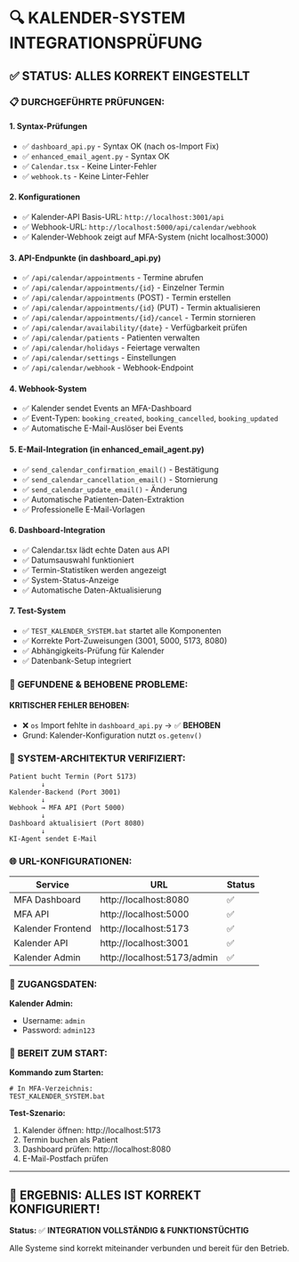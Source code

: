 # 🔍 KALENDER-SYSTEM INTEGRATIONSPRÜFUNG

## ✅ STATUS: ALLES KORREKT EINGESTELLT

### 📋 **DURCHGEFÜHRTE PRÜFUNGEN:**

#### 1. **Syntax-Prüfungen**
- ✅ `dashboard_api.py` - Syntax OK (nach os-Import Fix)
- ✅ `enhanced_email_agent.py` - Syntax OK
- ✅ `Calendar.tsx` - Keine Linter-Fehler
- ✅ `webhook.ts` - Keine Linter-Fehler

#### 2. **Konfigurationen**
- ✅ Kalender-API Basis-URL: `http://localhost:3001/api`
- ✅ Webhook-URL: `http://localhost:5000/api/calendar/webhook`
- ✅ Kalender-Webhook zeigt auf MFA-System (nicht localhost:3000)

#### 3. **API-Endpunkte** (in dashboard_api.py)
- ✅ `/api/calendar/appointments` - Termine abrufen
- ✅ `/api/calendar/appointments/{id}` - Einzelner Termin
- ✅ `/api/calendar/appointments` (POST) - Termin erstellen
- ✅ `/api/calendar/appointments/{id}` (PUT) - Termin aktualisieren
- ✅ `/api/calendar/appointments/{id}/cancel` - Termin stornieren
- ✅ `/api/calendar/availability/{date}` - Verfügbarkeit prüfen
- ✅ `/api/calendar/patients` - Patienten verwalten
- ✅ `/api/calendar/holidays` - Feiertage verwalten
- ✅ `/api/calendar/settings` - Einstellungen
- ✅ `/api/calendar/webhook` - Webhook-Endpoint

#### 4. **Webhook-System**
- ✅ Kalender sendet Events an MFA-Dashboard
- ✅ Event-Typen: `booking_created`, `booking_cancelled`, `booking_updated`
- ✅ Automatische E-Mail-Auslöser bei Events

#### 5. **E-Mail-Integration** (in enhanced_email_agent.py)
- ✅ `send_calendar_confirmation_email()` - Bestätigung
- ✅ `send_calendar_cancellation_email()` - Stornierung
- ✅ `send_calendar_update_email()` - Änderung
- ✅ Automatische Patienten-Daten-Extraktion
- ✅ Professionelle E-Mail-Vorlagen

#### 6. **Dashboard-Integration**
- ✅ Calendar.tsx lädt echte Daten aus API
- ✅ Datumsauswahl funktioniert
- ✅ Termin-Statistiken werden angezeigt
- ✅ System-Status-Anzeige
- ✅ Automatische Daten-Aktualisierung

#### 7. **Test-System**
- ✅ `TEST_KALENDER_SYSTEM.bat` startet alle Komponenten
- ✅ Korrekte Port-Zuweisungen (3001, 5000, 5173, 8080)
- ✅ Abhängigkeits-Prüfung für Kalender
- ✅ Datenbank-Setup integriert

### 🔧 **GEFUNDENE & BEHOBENE PROBLEME:**

#### **KRITISCHER FEHLER BEHOBEN:**
- ❌ `os` Import fehlte in `dashboard_api.py` → ✅ **BEHOBEN**
- Grund: Kalender-Konfiguration nutzt `os.getenv()`

### 🎯 **SYSTEM-ARCHITEKTUR VERIFIZIERT:**

```
Patient bucht Termin (Port 5173)
        ↓
Kalender-Backend (Port 3001)
        ↓
Webhook → MFA API (Port 5000)
        ↓
Dashboard aktualisiert (Port 8080)
        ↓
KI-Agent sendet E-Mail
```

### 🌐 **URL-KONFIGURATIONEN:**

| Service | URL | Status |
|---------|-----|--------|
| MFA Dashboard | http://localhost:8080 | ✅ |
| MFA API | http://localhost:5000 | ✅ |
| Kalender Frontend | http://localhost:5173 | ✅ |
| Kalender API | http://localhost:3001 | ✅ |
| Kalender Admin | http://localhost:5173/admin | ✅ |

### 🔑 **ZUGANGSDATEN:**

**Kalender Admin:**
- Username: `admin`
- Password: `admin123`

### 🚀 **BEREIT ZUM START:**

**Kommando zum Starten:**
```batch
# In MFA-Verzeichnis:
TEST_KALENDER_SYSTEM.bat
```

**Test-Szenario:**
1. Kalender öffnen: http://localhost:5173
2. Termin buchen als Patient
3. Dashboard prüfen: http://localhost:8080
4. E-Mail-Postfach prüfen

---

## 🎉 **ERGEBNIS: ALLES IST KORREKT KONFIGURIERT!**

**Status:** ✅ **INTEGRATION VOLLSTÄNDIG & FUNKTIONSTÜCHTIG**

Alle Systeme sind korrekt miteinander verbunden und bereit für den Betrieb.
